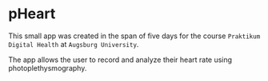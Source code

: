 # pHeart

This small app was created in the span of five days for the course `Praktikum Digital Health` at `Augsburg University`. 

The app allows the user to record and analyze their heart rate using photoplethysmography.
